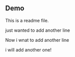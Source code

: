 ## Demo

This is a readme file.


just wanted to add another line

Now i wnat to add another line 

i will add another one! 
